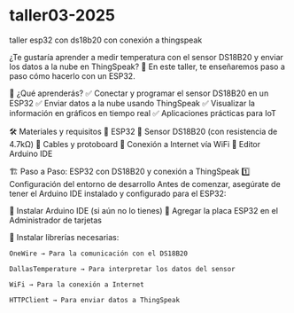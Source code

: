 # taller03-2025
taller esp32 con ds18b20 con conexión a thingspeak

¿Te gustaría aprender a medir temperatura con el sensor DS18B20 y enviar los datos a la nube en ThingSpeak? 🚀 En este taller, te enseñaremos paso a paso cómo hacerlo con un ESP32.

📌 ¿Qué aprenderás?
✅ Conectar y programar el sensor DS18B20 en un ESP32
✅ Enviar datos a la nube usando ThingSpeak
✅ Visualizar la información en gráficos en tiempo real
✅ Aplicaciones prácticas para IoT

🛠 Materiales y requisitos
🔹 ESP32
🔹 Sensor DS18B20 (con resistencia de 4.7kΩ)
🔹 Cables y protoboard
🔹 Conexión a Internet vía WiFi
🔹 Editor Arduino IDE

🏗 Paso a Paso: ESP32 con DS18B20 y conexión a ThingSpeak
1️⃣ Configuración del entorno de desarrollo
Antes de comenzar, asegúrate de tener el Arduino IDE instalado y configurado para el ESP32:

🔹 Instalar Arduino IDE (si aún no lo tienes)
🔹 Agregar la placa ESP32 en el Administrador de tarjetas

🔹 Instalar librerías necesarias:

    OneWire → Para la comunicación con el DS18B20
    
    DallasTemperature → Para interpretar los datos del sensor
    
    WiFi → Para la conexión a Internet
    
    HTTPClient → Para enviar datos a ThingSpeak
